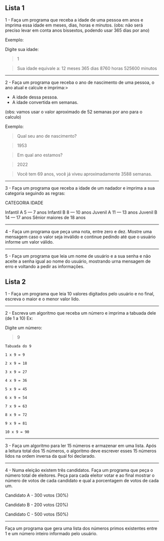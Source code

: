 ## Lista 1
1 - Faça um programa que receba a idade de uma pessoa em anos e imprima essa idade em meses, dias, horas e minutos.
(obs: não será preciso levar em conta anos bissextos, podendo usar 365 dias por ano)

Exemplo:

Digite sua idade:
 > 1

> Sua idade equivale a:
12 meses
365 dias
8760 horas
525600 minutos

---
2 - Faça um programa que receba o ano de nascimento de uma pessoa, o ano atual e calcule e imprima:>

- A idade dessa pessoa.
- A idade convertida em semanas.

(obs: vamos usar o valor aproximado de 52 semanas por ano para o calculo)


Exemplo:

>Qual seu ano de nascimento?
 
> 1953

> Em qual ano estamos?

> 2022

> Você tem 69 anos, você já viveu aproximadamente 3588 semanas.

---

3 - Faça um programa que receba a idade de um nadador e imprima a sua categoria seguindo as regras:

CATEGORIA   	IDADE

Infantil A 		5 — 7 anos
Infantil B		8 — 10 anos
Juvenil A		11 — 13 anos
Juvenil B		14 — 17 anos
Sênior		maiores de 18 anos

---

4 - Faça um programa que peça uma nota, entre zero e dez. Mostre uma mensagem caso o valor seja inválido e continue pedindo até que o usuário informe um valor válido.

---

5 - Faça um programa que leia um nome de usuário e a sua senha e não aceite a senha igual ao nome do usuário, mostrando urna mensagem de erro e voltando a pedir as informações.

## Lista 2

1 - Faça um programa que leia 10 valores digitados pelo usuário e no final, escreva o maior e o
menor valor lido.

---

2 - Escreva um algoritmo que receba um número e imprima a tabuada dele (de 1 a 10)
Ex:

Digite um número:
 
> 9

    Tabuada do 9

    1 x 9 = 9

    2 x 9 = 18

    3 x 9 = 27

    4 x 9 = 36

    5 x 9 = 45

    6 x 9 = 54

    7 x 9 = 63

    8 x 9 = 72

    9 x 9 = 81

    10 x 9 = 90

---

3 - Faça um algoritmo para ler 15 números e armazenar em uma lista. Após a leitura total dos 15 números, o algoritmo deve escrever esses 15 números lidos na ordem inversa da qual foi
declarado.

---

4 - Numa eleição existem três candidatos. Faça um programa que peça o número total de eleitores. Peça para cada eleitor votar e ao final mostrar o número de votos de cada candidato e qual a porcentagem de votos de cada um.

Candidato A - 300 votos (30%)

Candidato B - 200 votos (20%)

Candidato C - 500 votos (50%)

---

Faça um programa que gera uma lista dos números primos existentes entre 1 e um número inteiro informado pelo usuário.
